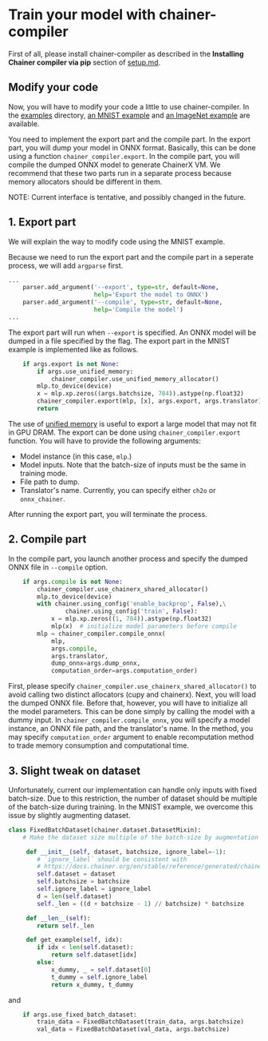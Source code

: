 # Train your model with chainer-compiler

First of all, please install chainer-compiler as described in the **Installing Chainer compiler via pip** section of [setup.md](setup.md).

## Modify your code

Now, you will have to modify your code a little to use chainer-compiler.
In the [examples](../examples) directory, [an MNIST example](../examples/mnist/train_mnist.py) and [an ImageNet example](../examples/imagenet/train_imagenet_multi.py) are available.

You need to implement the export part and the compile part.
In the export part, you will dump your model in ONNX format. Basically, this can be done using a function `chainer_compiler.export`.
In the compile part, you will compile the dumped ONNX model to generate ChainerX VM.
We recommend that these two parts run in a separate process because memory allocators should be different in them.

NOTE: Current interface is tentative, and possibly changed in the future.

## 1. Export part

We will explain the way to modify code using the MNIST example.

Because we need to run the export part and the compile part in a seperate process, we will add `argparse` first.

```python
...
    parser.add_argument('--export', type=str, default=None,
                        help='Export the model to ONNX')
    parser.add_argument('--compile', type=str, default=None,
                        help='Compile the model')
...
```

The export part will run when `--export` is specified. An ONNX model will be dumped in a file specified by the flag.
The export part in the MNIST example is implemented like as follows.

```python
    if args.export is not None:
        if args.use_unified_memory:
            chainer_compiler.use_unified_memory_allocator()
        mlp.to_device(device)
        x = mlp.xp.zeros((args.batchsize, 784)).astype(np.float32)
        chainer_compiler.export(mlp, [x], args.export, args.translator)
        return
```

The use of [unified memory](https://devblogs.nvidia.com/unified-memory-cuda-beginners/) is useful to export a large model that may not fit in GPU DRAM.
The export can be done using `chainer_compiler.export` function. You will have to provide the following arguments:

* Model instance (in this case, `mlp`.)
* Model inputs. Note that the batch-size of inputs must be the same in training mode.
* File path to dump.
* Translator's name. Currently, you can specify either `ch2o` or `onnx_chainer`.

After running the export part, you will terminate the process.

## 2. Compile part

In the compile part, you launch another process and specify the dumped ONNX file in `--compile` option.

```python
    if args.compile is not None:
        chainer_compiler.use_chainerx_shared_allocator()
        mlp.to_device(device)
        with chainer.using_config('enable_backprop', False),\
                chainer.using_config('train', False):
            x = mlp.xp.zeros((1, 784)).astype(np.float32)
            mlp(x)  # initialize model parameters before compile
        mlp = chainer_compiler.compile_onnx(
            mlp,
            args.compile,
            args.translator,
            dump_onnx=args.dump_onnx,
            computation_order=args.computation_order)
```

First, please specify `chainer_compiler.use_chainerx_shared_allocator()` to avoid calling two distinct allocators (cupy and chainerx).
Next, you will load the dumped ONNX file.
Before that, however, you will have to initialize all the model parameters. This can be done simply by calling the model with a dummy input.
In `chainer_compiler.compile_onnx`, you will specify a model instance, an ONNX file path, and the translator's name.
In the method, you may specify `computation_order` argument to enable recomputation method to trade memory consumption and computational time.

## 3. Slight tweak on dataset 

Unfortunately, current our implementation can handle only inputs with fixed batch-size.
Due to this restriction, the number of dataset should be multiple of the batch-size during training.
In the MNIST example, we overcome this issue by slightly augmenting dataset.

```python
class FixedBatchDataset(chainer.dataset.DatasetMixin):
    # Make the dataset size multiple of the batch-size by augmentation

     def __init__(self, dataset, batchsize, ignore_label=-1):
        # `ignore_label` should be consistent with
        # https://docs.chainer.org/en/stable/reference/generated/chainer.functions.softmax_cross_entropy.html
        self.dataset = dataset
        self.batchsize = batchsize
        self.ignore_label = ignore_label
        d = len(self.dataset)
        self._len = ((d + batchsize - 1) // batchsize) * batchsize

     def __len__(self):
        return self._len

     def get_example(self, idx):
        if idx < len(self.dataset):
            return self.dataset[idx]
        else:
            x_dummy, _ = self.dataset[0]
            t_dummy = self.ignore_label
            return x_dummy, t_dummy
```

and

```python
    if args.use_fixed_batch_dataset:
        train_data = FixedBatchDataset(train_data, args.batchsize)
        val_data = FixedBatchDataset(val_data, args.batchsize)
```
